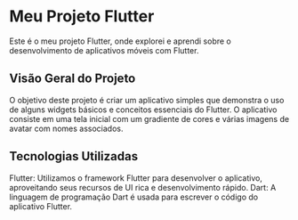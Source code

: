 
# Meu Projeto Flutter
Este é o meu projeto Flutter, onde explorei e aprendi sobre o desenvolvimento de aplicativos móveis com Flutter.

## Visão Geral do Projeto
O objetivo deste projeto é criar um aplicativo simples que demonstra o uso de alguns widgets básicos e conceitos essenciais do Flutter. O aplicativo consiste em uma tela inicial com um gradiente de cores e várias imagens de avatar com nomes associados.

## Tecnologias Utilizadas
Flutter: Utilizamos o framework Flutter para desenvolver o aplicativo, aproveitando seus recursos de UI rica e desenvolvimento rápido.
Dart: A linguagem de programação Dart é usada para escrever o código do aplicativo Flutter.
